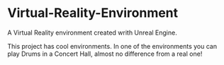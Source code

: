# Virtual-Reality-Environment
A Virtual Reality environment created writh Unreal Engine.

This project has cool environments. In one of the environments you can play Drums in a Concert Hall, almost no difference from a real one!




